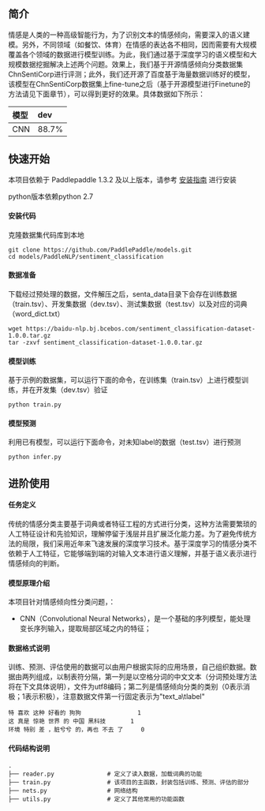 ## 简介


情感是人类的一种高级智能行为，为了识别文本的情感倾向，需要深入的语义建模。另外，不同领域（如餐饮、体育）在情感的表达各不相同，因而需要有大规模覆盖各个领域的数据进行模型训练。为此，我们通过基于深度学习的语义模型和大规模数据挖掘解决上述两个问题。效果上，我们基于开源情感倾向分类数据集ChnSentiCorp进行评测；此外，我们还开源了百度基于海量数据训练好的模型，该模型在ChnSentiCorp数据集上fine-tune之后（基于开源模型进行Finetune的方法请见下面章节），可以得到更好的效果。具体数据如下所示：

| 模型 | dev | 
| :------| :------ |
| CNN | 88.7% | 


## 快速开始

本项目依赖于 Paddlepaddle 1.3.2 及以上版本，请参考 [安装指南](http://www.paddlepaddle.org/#quick-start) 进行安装

python版本依赖python 2.7

#### 安装代码

克隆数据集代码库到本地
```shell
git clone https://github.com/PaddlePaddle/models.git
cd models/PaddleNLP/sentiment_classification
```

#### 数据准备

下载经过预处理的数据，文件解压之后，senta_data目录下会存在训练数据（train.tsv）、开发集数据（dev.tsv）、测试集数据（test.tsv）以及对应的词典（word_dict.txt）
```shell
wget https://baidu-nlp.bj.bcebos.com/sentiment_classification-dataset-1.0.0.tar.gz
tar -zxvf sentiment_classification-dataset-1.0.0.tar.gz
```

#### 模型训练

基于示例的数据集，可以运行下面的命令，在训练集（train.tsv）上进行模型训练，并在开发集（dev.tsv）验证
```shell
python train.py
```

#### 模型预测

利用已有模型，可以运行下面命令，对未知label的数据（test.tsv）进行预测
```shell
python infer.py
```

## 进阶使用

#### 任务定义

传统的情感分类主要基于词典或者特征工程的方式进行分类，这种方法需要繁琐的人工特征设计和先验知识，理解停留于浅层并且扩展泛化能力差。为了避免传统方法的局限，我们采用近年来飞速发展的深度学习技术。基于深度学习的情感分类不依赖于人工特征，它能够端到端的对输入文本进行语义理解，并基于语义表示进行情感倾向的判断。
#### 模型原理介绍

本项目针对情感倾向性分类问题，：

+ CNN（Convolutional Neural Networks），是一个基础的序列模型，能处理变长序列输入，提取局部区域之内的特征；

#### 数据格式说明

训练、预测、评估使用的数据可以由用户根据实际的应用场景，自己组织数据。数据由两列组成，以制表符分隔，第一列是以空格分词的中文文本（分词预处理方法将在下文具体说明），文件为utf8编码；第二列是情感倾向分类的类别（0表示消极；1表示积极），注意数据文件第一行固定表示为"text_a\tlabel"

```text
特 喜欢 这种 好看的 狗狗	              1
这 真是 惊艳 世界 的 中国 黑科技	      1
环境 特别 差 ，脏兮兮 的，再也 不去 了     0
```

#### 代码结构说明

```text
.
├── reader.py               # 定义了读入数据，加载词典的功能
├── train.py                # 该项目的主函数，封装包括训练、预测、评估的部分
├── nets.py                 # 网络结构
├── utils.py                # 定义了其他常用的功能函数
```


